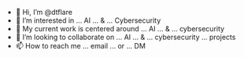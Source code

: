 - 👋 Hi, I’m @dtflare
- 👀 I’m interested in ... AI ... & ... Cybersecurity
- 🌱 My current work is centered around ... AI ... & ... cybersecurity
- 💞️ I’m looking to collaborate on ... AI ... & ... cybersecurity ... projects
- 📫 How to reach me ... email ... or ... DM

<!---
dtflare/dtflare is a ✨ special ✨ repository because its `README.md` (this file) appears on your GitHub profile.
You can click the Preview link to take a look at your changes.
--->
